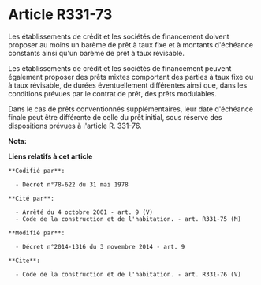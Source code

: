 # Article R331-73

Les établissements de crédit et les sociétés de financement doivent proposer au moins un barème de prêt à taux fixe et à
montants d'échéance constants ainsi qu'un barème de prêt à taux révisable. 

Les établissements de crédit et les sociétés de financement peuvent également proposer des prêts mixtes comportant des
parties à taux fixe ou à taux révisable, de durées éventuellement différentes ainsi que, dans les conditions prévues par le
contrat de prêt, des prêts modulables. 

Dans le cas de prêts conventionnés supplémentaires, leur date d'échéance finale peut être différente de celle du prêt
initial, sous réserve des dispositions prévues à l'article R. 331-76.

**Nota:**



**Liens relatifs à cet article**

	**Codifié par**:

	  - Décret n°78-622 du 31 mai 1978

	**Cité par**:

	  - Arrêté du 4 octobre 2001 - art. 9 (V)
	  - Code de la construction et de l'habitation. - art. R331-75 (M)

	**Modifié par**:

	  - Décret n°2014-1316 du 3 novembre 2014 - art. 9

	**Cite**:

	  - Code de la construction et de l'habitation. - art. R331-76 (V)
